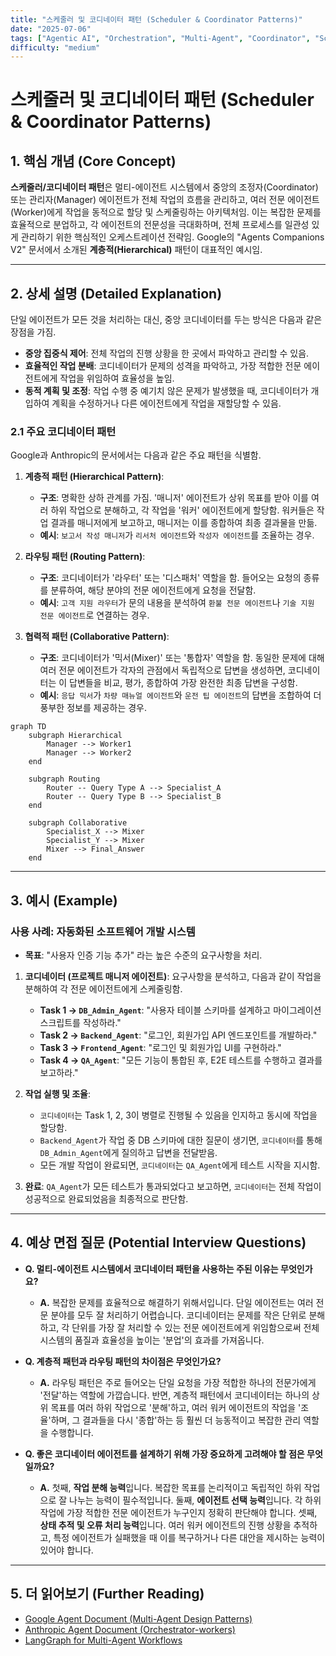 ```yaml
---
title: "스케줄러 및 코디네이터 패턴 (Scheduler & Coordinator Patterns)"
date: "2025-07-06"
tags: ["Agentic AI", "Orchestration", "Multi-Agent", "Coordinator", "Scheduler"]
difficulty: "medium"
---
```


# 스케줄러 및 코디네이터 패턴 (Scheduler & Coordinator Patterns)

## 1. 핵심 개념 (Core Concept)

**스케줄러/코디네이터 패턴**은 멀티-에이전트 시스템에서 중앙의 조정자(Coordinator) 또는 관리자(Manager) 에이전트가 전체 작업의 흐름을 관리하고, 여러 전문 에이전트(Worker)에게 작업을 동적으로 할당 및 스케줄링하는 아키텍처임. 이는 복잡한 문제를 효율적으로 분업하고, 각 에이전트의 전문성을 극대화하며, 전체 프로세스를 일관성 있게 관리하기 위한 핵심적인 오케스트레이션 전략임. Google의 "Agents Companions V2" 문서에서 소개된 **계층적(Hierarchical)** 패턴이 대표적인 예시임.

---

## 2. 상세 설명 (Detailed Explanation)

단일 에이전트가 모든 것을 처리하는 대신, 중앙 코디네이터를 두는 방식은 다음과 같은 장점을 가짐.

*   **중앙 집중식 제어**: 전체 작업의 진행 상황을 한 곳에서 파악하고 관리할 수 있음.
*   **효율적인 작업 분배**: 코디네이터가 문제의 성격을 파악하고, 가장 적합한 전문 에이전트에게 작업을 위임하여 효율성을 높임.
*   **동적 계획 및 조정**: 작업 수행 중 예기치 않은 문제가 발생했을 때, 코디네이터가 개입하여 계획을 수정하거나 다른 에이전트에게 작업을 재할당할 수 있음.

### 2.1 주요 코디네이터 패턴

Google과 Anthropic의 문서에서는 다음과 같은 주요 패턴을 식별함.

1.  **계층적 패턴 (Hierarchical Pattern)**:
    *   **구조**: 명확한 상하 관계를 가짐. '매니저' 에이전트가 상위 목표를 받아 이를 여러 하위 작업으로 분해하고, 각 작업을 '워커' 에이전트에게 할당함. 워커들은 작업 결과를 매니저에게 보고하고, 매니저는 이를 종합하여 최종 결과물을 만듦.
    *   **예시**: `보고서 작성 매니저`가 `리서처 에이전트`와 `작성자 에이전트`를 조율하는 경우.

2.  **라우팅 패턴 (Routing Pattern)**:
    *   **구조**: 코디네이터가 '라우터' 또는 '디스패처' 역할을 함. 들어오는 요청의 종류를 분류하여, 해당 분야의 전문 에이전트에게 요청을 전달함.
    *   **예시**: `고객 지원 라우터`가 문의 내용을 분석하여 `환불 전문 에이전트`나 `기술 지원 전문 에이전트`로 연결하는 경우.

3.  **협력적 패턴 (Collaborative Pattern)**:
    *   **구조**: 코디네이터가 '믹서(Mixer)' 또는 '통합자' 역할을 함. 동일한 문제에 대해 여러 전문 에이전트가 각자의 관점에서 독립적으로 답변을 생성하면, 코디네이터는 이 답변들을 비교, 평가, 종합하여 가장 완전한 최종 답변을 구성함.
    *   **예시**: `응답 믹서`가 `차량 매뉴얼 에이전트`와 `운전 팁 에이전트`의 답변을 조합하여 더 풍부한 정보를 제공하는 경우.

```mermaid
graph TD
    subgraph Hierarchical
        Manager --> Worker1
        Manager --> Worker2
    end

    subgraph Routing
        Router -- Query Type A --> Specialist_A
        Router -- Query Type B --> Specialist_B
    end

    subgraph Collaborative
        Specialist_X --> Mixer
        Specialist_Y --> Mixer
        Mixer --> Final_Answer
    end
```

---

## 3. 예시 (Example)

### 사용 사례: 자동화된 소프트웨어 개발 시스템

*   **목표**: "사용자 인증 기능 추가" 라는 높은 수준의 요구사항을 처리.

1.  **코디네이터 (프로젝트 매니저 에이전트)**: 요구사항을 분석하고, 다음과 같이 작업을 분해하여 각 전문 에이전트에게 스케줄링함.
    *   **Task 1 -> `DB_Admin_Agent`**: "사용자 테이블 스키마를 설계하고 마이그레이션 스크립트를 작성하라."
    *   **Task 2 -> `Backend_Agent`**: "로그인, 회원가입 API 엔드포인트를 개발하라."
    *   **Task 3 -> `Frontend_Agent`**: "로그인 및 회원가입 UI를 구현하라."
    *   **Task 4 -> `QA_Agent`**: "모든 기능이 통합된 후, E2E 테스트를 수행하고 결과를 보고하라."

2.  **작업 실행 및 조율**:
    *   `코디네이터`는 Task 1, 2, 3이 병렬로 진행될 수 있음을 인지하고 동시에 작업을 할당함.
    *   `Backend_Agent`가 작업 중 DB 스키마에 대한 질문이 생기면, `코디네이터`를 통해 `DB_Admin_Agent`에게 질의하고 답변을 전달받음.
    *   모든 개발 작업이 완료되면, `코디네이터`는 `QA_Agent`에게 테스트 시작을 지시함.

3.  **완료**: `QA_Agent`가 모든 테스트가 통과되었다고 보고하면, `코디네이터`는 전체 작업이 성공적으로 완료되었음을 최종적으로 판단함.

---

## 4. 예상 면접 질문 (Potential Interview Questions)

*   **Q. 멀티-에이전트 시스템에서 코디네이터 패턴을 사용하는 주된 이유는 무엇인가요?**
    *   **A.** 복잡한 문제를 효율적으로 해결하기 위해서입니다. 단일 에이전트는 여러 전문 분야를 모두 잘 처리하기 어렵습니다. 코디네이터는 문제를 작은 단위로 분해하고, 각 단위를 가장 잘 처리할 수 있는 전문 에이전트에게 위임함으로써 전체 시스템의 품질과 효율성을 높이는 '분업'의 효과를 가져옵니다.

*   **Q. 계층적 패턴과 라우팅 패턴의 차이점은 무엇인가요?**
    *   **A.** 라우팅 패턴은 주로 들어오는 단일 요청을 가장 적합한 하나의 전문가에게 '전달'하는 역할에 가깝습니다. 반면, 계층적 패턴에서 코디네이터는 하나의 상위 목표를 여러 하위 작업으로 '분해'하고, 여러 워커 에이전트의 작업을 '조율'하며, 그 결과들을 다시 '종합'하는 등 훨씬 더 능동적이고 복잡한 관리 역할을 수행합니다.

*   **Q. 좋은 코디네이터 에이전트를 설계하기 위해 가장 중요하게 고려해야 할 점은 무엇일까요?**
    *   **A.** 첫째, **작업 분해 능력**입니다. 복잡한 목표를 논리적이고 독립적인 하위 작업으로 잘 나누는 능력이 필수적입니다. 둘째, **에이전트 선택 능력**입니다. 각 하위 작업에 가장 적합한 전문 에이전트가 누구인지 정확히 판단해야 합니다. 셋째, **상태 추적 및 오류 처리 능력**입니다. 여러 워커 에이전트의 진행 상황을 추적하고, 특정 에이전트가 실패했을 때 이를 복구하거나 다른 대안을 제시하는 능력이 있어야 합니다.

---

## 5. 더 읽어보기 (Further Reading)

*   [Google Agent Document (Multi-Agent Design Patterns)](/docs/assets/files/agentic-ai/google_agent.md)
*   [Anthropic Agent Document (Orchestrator-workers)](/docs/assets/files/agentic-ai/anthropic_building_effective_ai_agents.md)
*   [LangGraph for Multi-Agent Workflows](https://langchain-ai.github.io/langgraph/concepts/multi_agent/)
